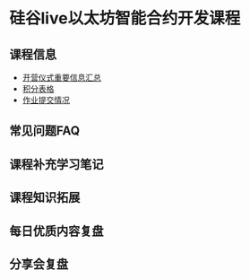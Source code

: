 # 硅谷live以太坊智能合约开发课程
## 课程信息
- [开营仪式重要信息汇总](https://github.com/ggl-smt-4th/Wiki/blob/mind-gravity-patch-1/information/开营仪式重要信息汇总.md)
- [积分表格](http://route-little-sister.1d35.starter-us-east-1.openshiftapps.com)
- [作业提交情况]()
## 常见问题FAQ
## 课程补充学习笔记
## 课程知识拓展
## 每日优质内容复盘
## 分享会复盘
